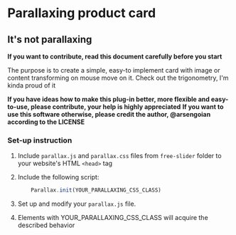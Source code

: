 # Parallaxing product card
## It's not parallaxing

**If you want to contribute, read this document carefully before you start**

The purpose is to create a simple, easy-to implement card with image or content transforming on mouse move on it.
Check out the trigonometry, I'm kinda proud of it

**If you have ideas how to make this plug-in better, more flexible and easy-to-use, please contribute, your help is highly appreciated**
**If you want to use this software otherwise, please credit the author, @arsengoian according to the LICENSE**

### **Set-up instruction**

1. Include `parallax.js` and `parallax.css` files from `free-slider` folder to your website's HTML 	`<head>` tag

2. Include the following script:

	```javascript
		Parallax.init(YOUR_PARALLAXING_CSS_CLASS)
	```

3. Set up and modify your `parallax.js` file.

4. Elements with YOUR_PARALLAXING_CSS_CLASS will acquire the described behavior
